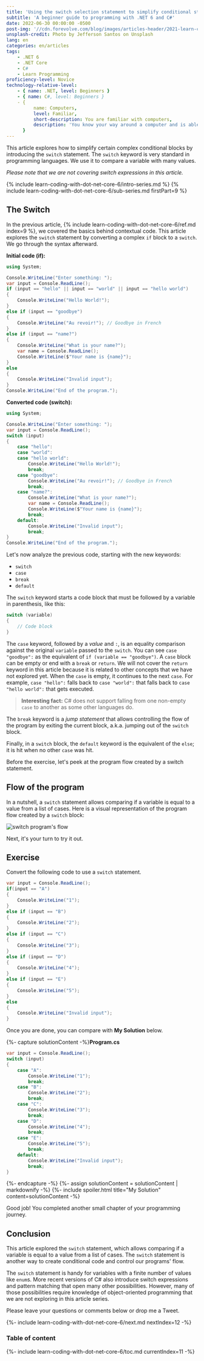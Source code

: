 ```yaml
---
title: 'Using the switch selection statement to simplify conditional statements blocks'
subtitle: 'A beginner guide to programming with .NET 6 and C#'
date: 2022-06-30 00:00:00 -0500
post-img: '//cdn.forevolve.com/blog/images/articles-header/2021-learn-coding-with-dot-net-core.png'
unsplash-credit: Photo by Jefferson Santos on Unsplash
lang: en
categories: en/articles
tags:
    - .NET 6
    - .NET Core
    - C#
    - Learn Programming
proficiency-level: Novice
technology-relative-level:
    - { name: .NET, level: Beginners }
    - { name: C#, level: Beginners }
    - {
          name: Computers,
          level: Familiar,
          short-description: You are familiar with computers,
          description: 'You know your way around a computer and is able to install a software, configure your OS, open a terminal, and perform other similar simple tasks.',
      }
---
```


This article explores how to simplify certain complex conditional blocks by introducing the `switch` statement.
The `switch` keyword is very standard in programming languages.
We use it to compare a variable with many values.

_Please note that we are not covering switch expressions in this article._

{% include learn-coding-with-dot-net-core-6/intro-series.md %}
{% include learn-coding-with-dot-net-core-6/sub-series.md firstPart=9 %}<!--more-->

## The Switch

In the previous article, {% include learn-coding-with-dot-net-core-6/ref.md index=9 %}, we covered the basics behind contextual code.
This article explores the `switch` statement by converting a complex `if` block to a `switch`.
We go through the syntax afterward.

**Initial code (if):**

```csharp
using System;

Console.WriteLine("Enter something: ");
var input = Console.ReadLine();
if (input == "hello" || input == "world" || input == "hello world")
{
    Console.WriteLine("Hello World!");
}
else if (input == "goodbye")
{
    Console.WriteLine("Au revoir!"); // Goodbye in French
}
else if (input == "name?")
{
    Console.WriteLine("What is your name?");
    var name = Console.ReadLine();
    Console.WriteLine($"Your name is {name}");
}
else
{
    Console.WriteLine("Invalid input");
}
Console.WriteLine("End of the program.");
```

**Converted code (switch):**

```csharp
using System;

Console.WriteLine("Enter something: ");
var input = Console.ReadLine();
switch (input)
{
    case "hello":
    case "world":
    case "hello world":
        Console.WriteLine("Hello World!");
        break;
    case "goodbye":
        Console.WriteLine("Au revoir!"); // Goodbye in French
        break;
    case "name?":
        Console.WriteLine("What is your name?");
        var name = Console.ReadLine();
        Console.WriteLine($"Your name is {name}");
        break;
    default:
        Console.WriteLine("Invalid input");
        break;
}
Console.WriteLine("End of the program.");
```

Let's now analyze the previous code, starting with the new keywords:

-   `switch`
-   `case`
-   `break`
-   `default`

The `switch` keyword starts a code block that must be followed by a variable in parenthesis, like this:

```csharp
switch (variable)
{
    // Code block
}
```

The `case` keyword, followed by a _value_ and `:`, is an equality comparison against the original `variable` passed to the `switch`.
You can see `case "goodbye":` as the equivalent of `if (variable == "goodbye")`.
A `case` block can be empty or end with a `break` or `return`.
We will not cover the `return` keyword in this article because it is related to other concepts that we have not explored yet.
When the `case` is empty, it continues to the next `case`.
For example, `case "hello":` falls back to `case "world":` that falls back to `case "hello world":` that gets executed.

> **Interesting fact:** C# does not support falling from one non-empty `case` to another as some other languages do.

The `break` keyword is a _jump statement_ that allows controlling the flow of the program by exiting the current block, a.k.a. jumping out of the `switch` block.

Finally, in a `switch` block, the `default` keyword is the equivalent of the `else`; it is hit when no other `case` was hit.

Before the exercise, let's peek at the program flow created by a switch statement.

## Flow of the program

In a nutshell, a `switch` statement allows comparing if a variable is equal to a value from a list of cases.
Here is a visual representation of the program flow created by a `switch` block:

![switch program's flow](//cdn.forevolve.com/blog/images/2021/switch-flow.png)

Next, it's your turn to try it out.

## Exercise

Convert the following code to use a `switch` statement.

```csharp
var input = Console.ReadLine();
if(input == "A")
{
    Console.WriteLine("1");
}
else if (input == "B")
{
    Console.WriteLine("2");
}
else if (input == "C")
{
    Console.WriteLine("3");
}
else if (input == "D")
{
    Console.WriteLine("4");
}
else if (input == "E")
{
    Console.WriteLine("5");
}
else
{
    Console.WriteLine("Invalid input");
}
```

Once you are done, you can compare with **My Solution** below.

{%- capture solutionContent -%}**Program.cs**

```csharp
var input = Console.ReadLine();
switch (input)
{
    case "A":
        Console.WriteLine("1");
        break;
    case "B":
        Console.WriteLine("2");
        break;
    case "C":
        Console.WriteLine("3");
        break;
    case "D":
        Console.WriteLine("4");
        break;
    case "E":
        Console.WriteLine("5");
        break;
    default:
        Console.WriteLine("Invalid input");
        break;
}
```

{%- endcapture -%}
{%- assign solutionContent = solutionContent | markdownify -%}
{%- include spoiler.html title="My Solution" content=solutionContent -%}

Good job! You completed another small chapter of your programming journey.

## Conclusion

This article explored the `switch` statement, which allows comparing if a variable is equal to a value from a list of cases.
The `switch` statement is another way to create conditional code and control our programs' flow.

The `switch` statement is handy for variables with a finite number of values like `enum`s.
More recent versions of C# also introduce switch expressions and pattern matching that open many other possibilities. However, many of those possibilities require knowledge of object-oriented programming that we are not exploring in this article series.

Please leave your questions or comments below or drop me a Tweet.

{%- include learn-coding-with-dot-net-core-6/next.md nextIndex=12 -%}

### Table of content

{%- include learn-coding-with-dot-net-core-6/toc.md currentIndex=11 -%}
